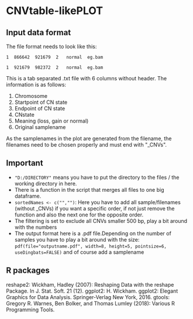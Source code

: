 # CNVtable-likePLOT

## Input data format

The file format needs to look like this:

`1	866642	921679	2	normal	eg.bam`

`1	921679	982372	2	normal	eg.bam`

This  is a tab separated .txt file with 6 columns without header. The information is as follows:

1. Chromosome
2. Startpoint of CN state
3. Endpoint of CN state
4. CNstate
5. Meaning (loss, gain or normal)
6. Original samplename 

As the samplenames in the plot are generated from the filename, the filenames need to be chosen properly and must end with "_CNVs".




## Important

* `"D:/DIRECTORY"` means you have to put the directory to the files / the working directory in here.
* There is a function in the script that merges all files to one big dataframe.
* `sortedNames <- c("","")`: Here you have to add all sample/filenames (without _CNVs) if you want a specific order, if not just remove the function and also the next one for the opposite order.
*	The filtering is set to exclude all CNVs smaller 500 bp, play a bit around with the numbers
*	The output format here is a .pdf file.Depending on the number of samples you have to play a bit around with the size: `pdf(file="outputname.pdf", width=8, height=5, pointsize=6, useDingbats=FALSE)` and of course add a samplename



## R packages
reshape2: Wickham, Hadley (2007): Reshaping Data with the reshape Package. In J. Stat. Soft. 21 (12).
ggplot2: H. Wickham. ggplot2: Elegant Graphics for Data Analysis. Springer-Verlag New York, 2016. 
gtools: Gregory R. Warnes, Ben Bolker, and Thomas Lumley (2018): Various R Programming Tools.
